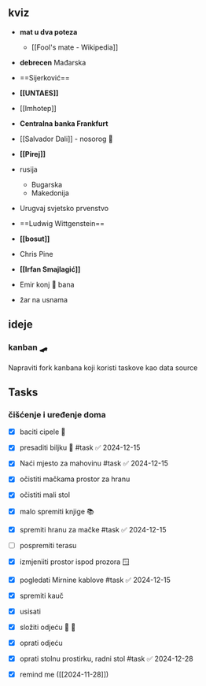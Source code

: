 
## kviz 

- **mat u dva poteza** 
	- [[Fool's mate - Wikipedia]]
- **debrecen** Mađarska 
- ==Sijerković== 
- **[[UNTAES]]**
- [[Imhotep]] 
- **Centralna banka Frankfurt** 
- [[Salvador Dali]] - nosorog 🦏 

- **[[Pirej]]**
- rusija 
	- Bugarska 
	- Makedonija 
- Urugvaj svjetsko prvenstvo 
- ==Ludwig Wittgenstein== 


- **[[bosut]]** 
- Chris Pine 
- **[[Irfan Smajlagić]]** 
- Emir konj 🐎 bana 
- žar na usnama
## ideje 

### kanban 🛹 
Napraviti fork kanbana koji koristi taskove kao data source 

## Tasks

### čišćenje i uređenje doma 

- [x] baciti cipele 👟
- [x] presaditi biljku 🌵 #task ✅ 2024-12-15
- [x] Naći mjesto za mahovinu #task ✅ 2024-12-15
- [x] očistiti mačkama prostor za hranu 
- [x] očistiti mali stol 
- [x] malo spremiti knjige 📚  
- [x] spremiti hranu za mačke #task ✅ 2024-12-15
- [ ] pospremiti terasu 
- [x] izmjeniiti prostor ispod prozora 🪟 
- [x] pogledati Mirnine kablove #task ✅ 2024-12-15
- [x] spremiti kauč 
- [x] usisati 
- [x] složiti odjeću 👕 🎽 
- [x] oprati odjeću 
- [x] oprati stolnu prostirku, radni stol #task ✅ 2024-12-28

- [x] remind me ([[2024-11-28]])
